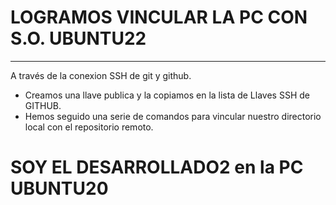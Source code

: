 # LOGRAMOS VINCULAR LA PC CON S.O. UBUNTU22
---

A través de la conexion SSH de git y github.

* Creamos una llave publica y la copiamos en la lista de Llaves SSH de GITHUB.
* Hemos seguido una serie de comandos para vincular nuestro directorio local con el repositorio remoto.

# SOY EL DESARROLLADO2 en la PC UBUNTU20

